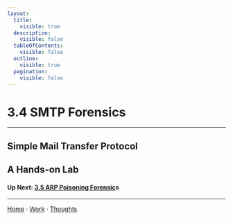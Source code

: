 ```yaml
---
layout:
  title:
    visible: true
  description:
    visible: false
  tableOfContents:
    visible: false
  outline:
    visible: true
  pagination:
    visible: false
---
```


# 3.4 SMTP Forensics

***

## Simple Mail Transfer Protocol 

## A Hands-on Lab

#### Up Next: [3.5 ARP Poisoning Forensic](3.5-arp-poisoning-forensics.md)s

***

[Home](https://sophiecchen.gitbook.io/sophie-chen) ⋅ [Work](https://sophiecchen.gitbook.io/sophie-chen/work) ⋅ [Thoughts](https://sophiecchen.gitbook.io/sophie-chen/thoughts)
